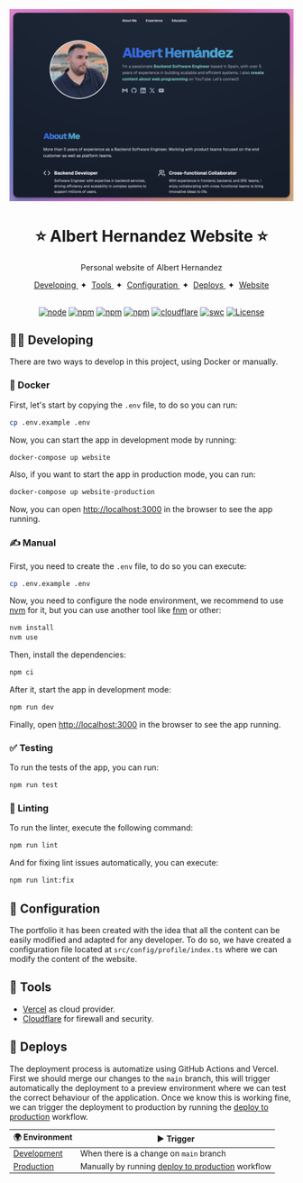 <p align="center">
  <a href="https://alberthernandez.dev/" target="blank"><img src="images/web.png" alt="Albert Hernandez Website" width="1000" /></a>
</p>

<h1 align="center">⭐ Albert Hernandez Website ⭐</h1>

<p align="center">
  Personal website of Albert Hernandez
</p>

<div align="center">
    <a href="#-developing">
        Developing
    </a>
    <span>&nbsp;✦&nbsp;</span>
    <a href="#-tools">
        Tools
    </a>
    <span>&nbsp;✦&nbsp;</span>
    <a href="#-configuration">
        Configuration
    </a>
    <span>&nbsp;✦&nbsp;</span>
    <a href="#-deploys">
        Deploys
    </a>
    <span>&nbsp;✦&nbsp;</span>
    <a href="https://alberthernandez.dev/">
        Website
    </a>
</div>

<br>

<p align="center">
  <a href="https://nodejs.org/docs/latest-v20.x/api/index.html"><img src="https://img.shields.io/badge/🐢 node-20.x-green.svg" alt="node"/></a>
  <a href="https://www.npmjs.com/"><img src="https://img.shields.io/badge/📦 npm-10.x-red.svg" alt="npm"/></a>
  <a href="https://nextjs.org/"><img src="https://img.shields.io/badge/✨ Framework-NextJS-yellow.svg" alt="npm"/></a>
  <a href="https://vercel.com/albert-hernandez-dev/website"><img src="https://img.shields.io/badge/☁ Cloud-▲ Vercel-black.svg" alt="npm"/></a>
  <a href="https://dash.cloudflare.com/ee5cacf057a2ebbe042cebfc8e8f3945/alberthernandez.dev"><img src="https://img.shields.io/badge/🚪 Firewall-Cloudflare-orange.svg" alt="cloudflare"/></a>
  <a href="https://vitest.dev/"><img src="https://img.shields.io/badge/🧪 Test-Vitest-green.svg" alt="swc"/></a>
  <a href="https://vitest.dev/"><img src="https://img.shields.io/badge/📝 License-CC_BY_NC_4.0-blue.svg" alt="License"/></a>
</p>

## 🧑‍💻 Developing

There are two ways to develop in this project, using Docker or manually.

### 🐳 Docker

First, let's start by copying the `.env` file, to do so you can run:

```bash
cp .env.example .env
```

Now, you can start the app in development mode by running:

```bash
docker-compose up website
```

Also, if you want to start the app in production mode, you can run:

```bash
docker-compose up website-production
```

Now, you can open [http://localhost:3000](http://localhost:3000) in the browser to see the app running.

### ✍️ Manual

First, you need to create the `.env` file, to do so you can execute:

```bash
cp .env.example .env
```

Now, you need to configure the node environment, we recommend to use [nvm](https://github.com/nvm-sh/nvm) for it, but you can use another tool like [fnm](https://github.com/Schniz/fnm) or other:

```bash
nvm install
nvm use
```

Then, install the dependencies:

```bash
npm ci
```

After it, start the app in development mode:

```bash
npm run dev
```

Finally, open [http://localhost:3000](http://localhost:3000) in the browser to see the app running.

### ✅ Testing

To run the tests of the app, you can run:

```bash
npm run test
```

### 💅 Linting

To run the linter, execute the following command:

```bash
npm run lint
```

And for fixing lint issues automatically, you can execute:

```bash
npm run lint:fix
```

## 🎨 Configuration

The portfolio it has been created with the idea that all the content can be easily modified and adapted for any developer. To do so, we have created a configuration file located at `src/config/profile/index.ts` where we can modify the content of the website.

## 💼 Tools

- [Vercel](https://vercel.com/) as cloud provider.
- [Cloudflare](https://www.cloudflare.com/) for firewall and security.

## 🚀 Deploys

The deployment process is automatize using GitHub Actions and Vercel. First we should merge our changes to the `main` branch, this will trigger automatically the deployment to a preview environment where we can test the correct behaviour of the application. Once we know this is working fine, we can trigger the deployment to production by running the [deploy to production](https://github.com/AlbertHernandez/website/actions/workflows/deploy-to-production.yml) workflow.

| **🌍 Environment**                                                      | **▶︎ Trigger**                                                                                                                            |
| ----------------------------------------------------------------------- | ------------------------------------------------------------------------------------------------------------------------------------------ |
| [Development](https://website-git-main-albert-hernandez-dev.vercel.app) | When there is a change on `main` branch                                                                                                    |
| [Production](https://alberthernandez.dev/)                              | Manually by running [deploy to production](https://github.com/AlbertHernandez/website/actions/workflows/deploy-to-production.yml) workflow |
